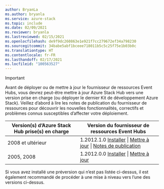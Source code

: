 ```yaml
---
author: BryanLa
ms.author: bryanla
ms.service: azure-stack
ms.topic: include
ms.date: 02/09/2021
ms.reviewer: bryanla
ms.lastreviewed: 02/15/2021
ms.openlocfilehash: de9f9dc260863e1e921f7cc279672ef34a798230
ms.sourcegitcommit: 34babe5abf1bceee718011b5c5c25f75e1b03b0c
ms.translationtype: HT
ms.contentlocale: fr-FR
ms.lasthandoff: 02/17/2021
ms.locfileid: "100563527"
---
```

<!-- TODO - For each release: add AzS Hub build number, Event Hubs RP version number, & corresponding Event Hubs release notes text/link -->
> [!IMPORTANT]
> Avant de déployer ou de mettre à jour le fournisseur de ressources Event Hubs, vous devrez peut-être mettre à jour Azure Stack Hub vers une version prise en charge (ou déployer le dernier Kit de développement Azure Stack). Veillez d’abord à lire les notes de publication du fournisseur de ressources pour découvrir les nouvelles fonctionnalités, correctifs et problèmes connus susceptibles d’affecter votre déploiement.
>
> | Version(s) d’Azure Stack Hub prise(s) en charge | Version du fournisseur de ressources Event Hubs |
> |-----|---|
> | 2008 et ultérieur | 1.2012.1.0 [Installer](../operator/event-hubs-rp-install.md) \| [Mettre à jour](../operator/resource-provider-apply-updates.md) \| [Notes de publication](../operator/event-hubs-rp-release-1-2012-10.md) |
> | 2005, 2008 | 1.2012.0.0 [Installer](../operator/event-hubs-rp-install.md) \| [Mettre à jour](../operator/resource-provider-apply-updates.md) |
> 
> Si vous avez installé une préversion qui n’est pas listée ci-dessus, il est également recommandé de procéder à une mise à niveau vers l’une des versions ci-dessus.

